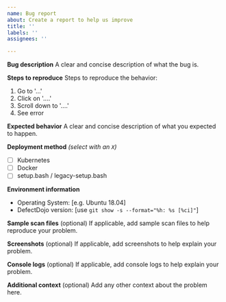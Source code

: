 ```yaml
---
name: Bug report
about: Create a report to help us improve
title: ''
labels: ''
assignees: ''

---
```


**Bug description**
A clear and concise description of what the bug is.

**Steps to reproduce**
Steps to reproduce the behavior:
1. Go to '...'
2. Click on '....'
3. Scroll down to '....'
4. See error

**Expected behavior**
A clear and concise description of what you expected to happen.

**Deployment method** *(select with an `X`)*
- [ ] Kubernetes
- [ ] Docker
- [ ] setup.bash / legacy-setup.bash

**Environment information**
 - Operating System: [e.g. Ubuntu 18.04]
 - DefectDojo version: [use `git show -s --format="%h: %s [%ci]"`]

**Sample scan files** (optional)
If applicable, add sample scan files to help reproduce your problem.

**Screenshots** (optional)
If applicable, add screenshots to help explain your problem.

**Console logs** (optional)
If applicable, add console logs to help explain your problem.

**Additional context** (optional)
Add any other context about the problem here.
